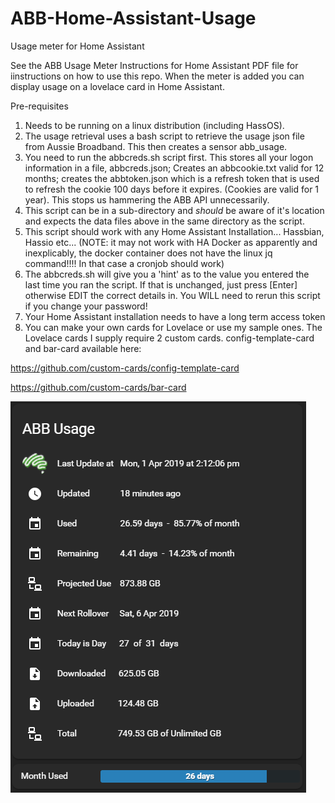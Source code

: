 # ABB-Home-Assistant-Usage
Usage meter for Home Assistant

See the ABB Usage Meter Instructions for Home Assistant PDF file for iinstructions on how to use this repo. When the meter is added you can display usage on a lovelace card in Home Assistant.

Pre-requisites
1.	Needs to be running on a linux distribution (including HassOS).
2.	The usage retrieval uses a bash script to retrieve the usage json file from Aussie Broadband. This then creates a sensor abb_usage.
3.  You need to run the abbcreds.sh script first. This stores all your logon information in a file, abbcreds.json; Creates an abbcookie.txt valid for 12 months; creates the abbtoken.json which is a refresh token that is used to refresh the cookie 100 days before it expires. (Cookies are valid for 1 year). This stops us hammering the ABB API unnecessarily.
4.  This script can be in a sub-directory and *should* be aware of it's location and expects the data files above in the same directory as the script.
5.  This script should work with any Home Assistant Installation... Hassbian, Hassio etc... (NOTE: it may not work with HA Docker as apparently and inexplicably, the docker container does not have the linux jq command!!!! In that case a cronjob should work)
6.  The abbcreds.sh will give you a 'hint' as to the value you entered the last time you ran the script. If that is unchanged, just press [Enter] otherwise EDIT the correct details in. You WILL need to rerun this script if you change your password!
7.	Your Home Assistant installation needs to have a long term access token
8.	You can make your own cards for Lovelace or use my sample ones. The Lovelace cards I supply require 2 custom cards. 
config-template-card and bar-card available here:

https://github.com/custom-cards/config-template-card

https://github.com/custom-cards/bar-card

![Lovelace Usage](lovelaceCapture.PNG) 
